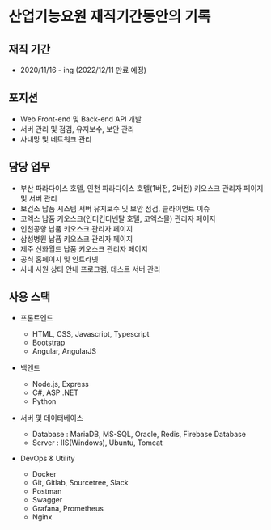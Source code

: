 # 산업기능요원 재직기간동안의 기록

## 재직 기간
- 2020/11/16 - ing (2022/12/11 만료 예정)

## 포지션
- Web Front-end 및 Back-end API 개발
- 서버 관리 및 점검, 유지보수, 보안 관리
- 사내망 및 네트워크 관리

## 담당 업무
- 부산 파라다이스 호텔, 인천 파라다이스 호텔(1버전, 2버전) 키오스크 관리자 페이지 및 서버 관리
- 보건소 납품 시스템 서버 유지보수 및 보안 점검, 클라이언트 이슈 
- 코엑스 납품 키오스크(인터컨티넨탈 호텔, 코엑스몰) 관리자 페이지
- 인천공항 납품 키오스크 관리자 페이지
- 삼성병원 납품 키오스크 관리자 페이지
- 제주 신화월드 납품 키오스크 관리자 페이지
- 공식 홈페이지 및 인트라넷
- 사내 사원 상태 안내 프로그램, 테스트 서버 관리

## 사용 스택
- 프론트엔드
    * HTML, CSS, Javascript, Typescript
    * Bootstrap
    * Angular, AngularJS

- 백엔드
    * Node.js, Express
    * C#, ASP .NET
    * Python

- 서버 및 데이터베이스
    * Database : MariaDB, MS-SQL, Oracle, Redis, Firebase Database
    * Server : IIS(Windows), Ubuntu, Tomcat

- DevOps & Utility
    * Docker
    * Git, Gitlab, Sourcetree, Slack
    * Postman
    * Swagger
    * Grafana, Prometheus
    * Nginx

